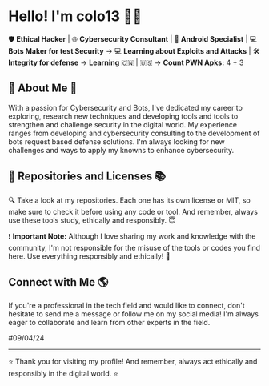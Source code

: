 # Hello! I'm colo13 👋🧔

🛡️ **Ethical Hacker** | 🌐 **Cybersecurity Consultant** | 📴 **Android Specialist** | 💻 **Bots Maker for test Security**
-> 💻 **Learning about Exploits and Attacks** | 🛠️ **Integrity for defense**
-> **Learning** 🇨🇳 | 🇺🇸
-> **Count PWN Apks:** 4 + 3

## 🤖 About Me 🤖

With a passion for Cybersecurity and Bots, I've dedicated my career to exploring, research new techniques and developing tools and tools to strengthen and challenge security in the digital world. My experience ranges from developing and cybersecurity consulting to the development of bots request based defense solutions. I'm always looking for new challenges and ways to apply my knowns to enhance cybersecurity.

## 📜 Repositories and Licenses 📚

🔍 Take a look at my repositories. Each one has its own license or MIT, so make sure to check it before using any code or tool. And remember, always use these tools study, ethically and responsibly. 😇

❗ **Important Note:** Although I love sharing my work and knowledge with the community, I'm not responsible for the misuse of the tools or codes you find here. Use everything responsibly and ethically! 🙌

## Connect with Me 🌎

If you're a professional in the tech field and would like to connect, don't hesitate to send me a message or follow me on my social media! I'm always eager to collaborate and learn from other experts in the field.

#09/04/24 

---

⭐ Thank you for visiting my profile! And remember, always act ethically and responsibly in the digital world. ⭐

<!--
**colo13verdadeo/colo13verdadeo** is a ✨ _special_ ✨ repository because its `README.md` (this file) appears on your GitHub profile.

Here are some ideas to get you started:

- 🔭 I’m currently working on ...
- 🌱 I’m currently learning ...
- 👯 I’m looking to collaborate on ...
- 🤔 I’m looking for help with ...
- 💬 Ask me about ...
- 📫 How to reach me: ...
- 😄 Pronouns: ...
- ⚡ Fun fact: ...
-->
